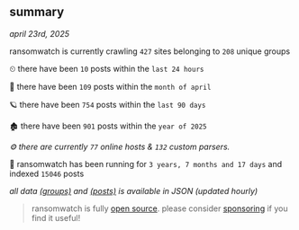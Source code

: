 
## summary
_april 23rd, 2025_

ransomwatch is currently crawling `427` sites belonging to `208` unique groups

⏲ there have been `10` posts within the `last 24 hours`

🦈 there have been `109` posts within the `month of april`

🪐 there have been `754` posts within the `last 90 days`

🏚 there have been `901` posts within the `year of 2025`

_⚙️ there are currently `77` online hosts & `132` custom parsers._

🦕 ransomwatch has been running for `3 years, 7 months and 17 days` and indexed `15046` posts

_all data  [(groups)](http://ransomwhat.telemetry.ltd/groups) and [(posts)](http://ransomwhat.telemetry.ltd/posts) is available in JSON (updated hourly)_

> ransomwatch is fully [open source](https://github.com/joshhighet/ransomwatch#ransomwatch--). please consider [sponsoring](https://github.com/sponsors/joshhighet) if you find it useful!
